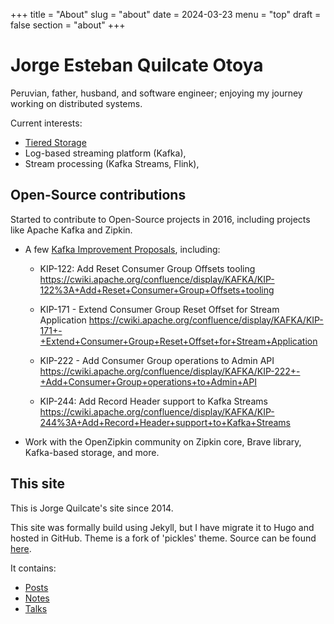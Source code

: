 +++
title = "About"
slug = "about"
date = 2024-03-23
menu = "top"
draft = false
section = "about"
+++

# Jorge Esteban Quilcate Otoya

Peruvian, father, husband, and software engineer; enjoying my journey working on distributed systems.

Current interests: 

* [Tiered Storage](https://github.com/Aiven-Open/tiered-storage-for-apache-kafka/)
* Log-based streaming platform (Kafka),
* Stream processing (Kafka Streams, Flink),

## Open-Source contributions

Started to contribute to Open-Source projects in 2016, including projects like Apache Kafka and Zipkin.

* A few [Kafka Improvement Proposals](https://cwiki.apache.org/confluence/display/KAFKA/Kafka+Improvement+Proposals), including:
  * KIP-122: Add Reset Consumer Group Offsets tooling https://cwiki.apache.org/confluence/display/KAFKA/KIP-122%3A+Add+Reset+Consumer+Group+Offsets+tooling

  * KIP-171 - Extend Consumer Group Reset Offset for Stream Application https://cwiki.apache.org/confluence/display/KAFKA/KIP-171+-+Extend+Consumer+Group+Reset+Offset+for+Stream+Application

  * KIP-222 - Add Consumer Group operations to Admin API https://cwiki.apache.org/confluence/display/KAFKA/KIP-222+-+Add+Consumer+Group+operations+to+Admin+API

  * KIP-244: Add Record Header support to Kafka Streams https://cwiki.apache.org/confluence/display/KAFKA/KIP-244%3A+Add+Record+Header+support+to+Kafka+Streams

* Work with the OpenZipkin community on Zipkin core, Brave library, Kafka-based storage, and more.

## This site

This is Jorge Quilcate's site since 2014.

This site was formally build using Jekyll, but I have migrate it to Hugo and hosted in GitHub.
Theme is a fork of 'pickles' theme. Source can be found [here](https://themes.gohugo.io/hugo_theme_pickles/).

It contains: 

* [Posts](/posts/)
* [Notes](/notes/)
* [Talks](/talks/)

